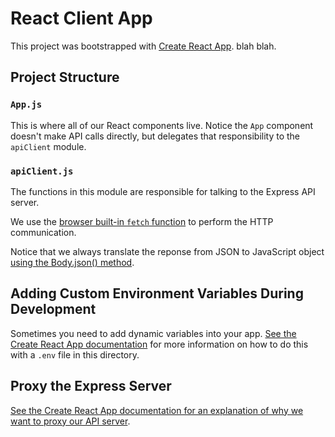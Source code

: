 # React Client App

This project was bootstrapped with [Create React
App](https://github.com/facebook/create-react-app). blah blah.

## Project Structure

### `App.js`

This is where all of our React components live. Notice the `App` component
doesn't make API calls directly, but delegates that responsibility to the
`apiClient` module.

### `apiClient.js`

The functions in this module are responsible for talking to the Express API
server.

We use the [browser built-in `fetch` function][fetch] to perform the HTTP
communication.

Notice that we always translate the reponse from JSON to JavaScript object
[using the Body.json() method][response.json].

## Adding Custom Environment Variables During Development

Sometimes you need to add dynamic variables into your app. [See the Create
React App documentation][cra-envvar] for more information on how to do this
with a `.env` file in this directory.

## Proxy the Express Server

[See the Create React App documentation for an explanation of why we want to
proxy our API server][cra-proxy].

[cra-envvar]: https://create-react-app.dev/docs/adding-custom-environment-variables/
[cra-proxy]: https://create-react-app.dev/docs/proxying-api-requests-in-development/
[fetch]: https://developer.mozilla.org/en-US/docs/Web/API/Fetch_API/Using_Fetch
[response.json]: https://developer.mozilla.org/en-US/docs/Web/API/Body/json
